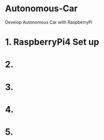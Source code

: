 # Autonomous-Car
Develop Autonomous Car with RaspberryPi

# 1. RaspberryPi4 Set up

# 2. 

# 3. 

# 4. 

# 5. 
